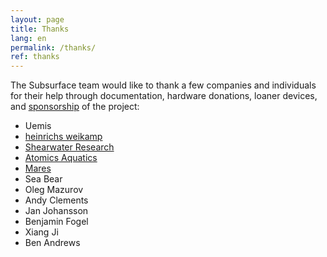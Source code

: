 ```yaml
---
layout: page
title: Thanks
lang: en
permalink: /thanks/
ref: thanks
---
```


The Subsurface team would like to thank a few companies and individuals for their help through documentation, hardware donations, loaner devices, and [sponsorship](https://github.com/sponsors/subsurface) of the project:

- Uemis
- [heinrichs weikamp](http://www.heinrichsweikamp.com)
- [Shearwater Research](http://www.shearwaterresearch.com)
- [Atomics Aquatics](http://www.atomicaquatics.com)
- [Mares](http://www.mares.com)
- Sea Bear
- Oleg Mazurov
- Andy Clements
- Jan Johansson
- Benjamin Fogel
- Xiang Ji
- Ben Andrews

<br/>

<br/>


